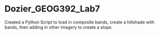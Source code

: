 # Dozier_GEOG392_Lab7

Created a Python Script to load in composite bands, create a hillshade with bands, then adding in other imagery to create a slope. 





